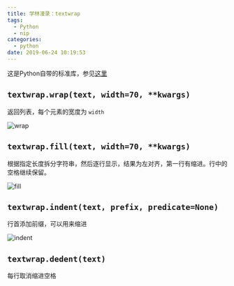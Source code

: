 ```yaml
---
title: 学林漫录：textwrap
tags:
  - Python
  - nip
categories:
  - python
date: 2019-06-24 10:19:53
---
```


这是Python自带的标准库，参见[这里](https://docs.python.org/3/library/textwrap.html)

## `textwrap.wrap(text, width=70, **kwargs)`

返回列表，每个元素的宽度为 `width`

![wrap](https://s2.ax1x.com/2019/06/24/ZkGEqA.png)


## `textwrap.fill(text, width=70, **kwargs)`
根据指定长度拆分字符串，然后逐行显示，结果为左对齐，第一行有缩进。行中的空格继续保留。

![fill](https://s2.ax1x.com/2019/06/24/Zk8DEt.png)

## `textwrap.indent(text, prefix, predicate=None)`

行首添加前缀，可以用来缩进

![indent](https://s2.ax1x.com/2019/06/24/ZkGyZR.png)


## `textwrap.dedent(text)`

每行取消缩进空格
